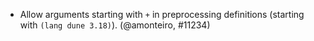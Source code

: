 - Allow arguments starting with `+` in preprocessing definitions (starting with
  `(lang dune 3.18)`). (@amonteiro, #11234)

